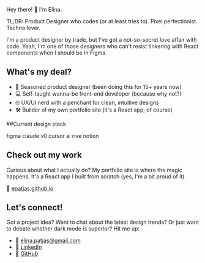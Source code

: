 Hey there! 👋 I'm Elina.

TL;DR: Product Designer who codes (or at least tries to). Pixel perfectionist. Techno lover.

I'm a product designer by trade, but I've got a not-so-secret love affair with code. Yeah, I'm one of those designers who can't resist tinkering with React components when I should be in Figma.

## What's my deal?

- 🎨 Seasoned product designer (been doing this for 15+ years now)
- 💻 Self-taught wanna-be front-end developer (because why not?)
- 🤓 UX/UI nerd with a penchant for clean, intuitive designs
- 🛠️ Builder of my own portfolio site (it's a React app, of course)

##Current design stack

figma
claude
v0
cursor ai
rive
notion

## Check out my work

Curious about what I actually do? My portfolio site is where the magic happens. It's a React app I built from scratch (yes, I'm a bit proud of it). 

🔗 [epatjas.github.io](https://epatjas.github.io)

## Let's connect!

Got a project idea? Want to chat about the latest design trends? Or just want to debate whether dark mode is superior? Hit me up:

- 📧 [elina.patjas@gmail.com](mailto:elina.patjas@gmail.com)
- 💼 [LinkedIn](https://www.linkedin.com/in/elina-patjas/)
- 🐙 [GitHub](https://github.com/epatjas)

